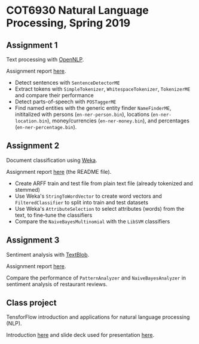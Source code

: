 # COT6930 Natural Language Processing, Spring 2019

## Assignment 1

Text processing with [OpenNLP](https://opennlp.apache.org/).

Assignment report [here](https://github.com/cgarbin/cot6930-natural-language-processing/blob/master/assignment1/COT-6930%20assignment%201%20report%20cgarbin.pdf).

- Detect sentences with `SentenceDetectorME`
- Extract tokens with `SimpleTokenizer`, `WhitespaceTokenizer`, `TokenizerME` and compare their performance
- Detect parts-of-speech with `POSTaggerME`
- Find named entities with the generic entity finder `NameFinderME`, inititalized with persons (`en-ner-person.bin`),
  locations (`en-ner-location.bin`), money/currencies (`en-ner-money.bin`), and percentages (`en-ner-percentage.bin`).

## Assignment 2

Document classification using [Weka](https://www.cs.waikato.ac.nz/~ml/weka/).

Assignment report [here](https://github.com/fau-masters-collected-works-cgarbin/cot6930-natural-language-processing/tree/master/assignment2) (the README file).

- Create ARFF train and test file from plain text file (already tokenized and stemmed)
- Use Weka's `StringToWordVector` to create word vectors and `FilteredClassifier` to split into train and test datasets
- Use Weka's `AttributeSelection` to select attributes (words) from the text, to fine-tune the classifiers
- Compare the `NaiveBayesMultinomial` with the `LibSVM` classifiers

## Assignment 3

Sentiment analysis with [TextBlob](https://textblob.readthedocs.io/en/dev/).

Assignment report [here](https://github.com/cgarbin/cot6930-natural-language-processing/blob/master/assignment3/COT-6930%20assignment%203%20cgarbin.pdf).

Compare the performance of `PatternAnalyzer` and `NaiveBayesAnalyzer` in sentiment analysis of restaurant reviews.

## Class project

TensforFlow introduction and applications for natural language processing (NLP).

Introduction [here](https://github.com/cgarbin/cot6930-natural-language-processing/tree/master/tensorflow-presentation)
and slide deck used for presentation [here](https://github.com/cgarbin/cot6930-natural-language-processing/blob/master/tensorflow-presentation/COT-6930%20presentation%20-%20TensorFlow.pdf).
